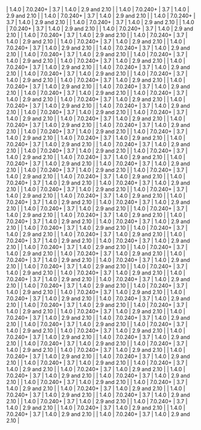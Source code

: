 | 1.4.0 | 7.0.240+ | 3.7 | 1.4.0 | 2.9 and 2.10 |
| 1.4.0 | 7.0.240+ | 3.7 | 1.4.0 | 2.9 and 2.10 |
| 1.4.0 | 7.0.240+ | 3.7 | 1.4.0 | 2.9 and 2.10 |
| 1.4.0 | 7.0.240+ | 3.7 | 1.4.0 | 2.9 and 2.10 |
| 1.4.0 | 7.0.240+ | 3.7 | 1.4.0 | 2.9 and 2.10 |
| 1.4.0 | 7.0.240+ | 3.7 | 1.4.0 | 2.9 and 2.10 |
| 1.4.0 | 7.0.240+ | 3.7 | 1.4.0 | 2.9 and 2.10 |
| 1.4.0 | 7.0.240+ | 3.7 | 1.4.0 | 2.9 and 2.10 |
| 1.4.0 | 7.0.240+ | 3.7 | 1.4.0 | 2.9 and 2.10 |
| 1.4.0 | 7.0.240+ | 3.7 | 1.4.0 | 2.9 and 2.10 |
| 1.4.0 | 7.0.240+ | 3.7 | 1.4.0 | 2.9 and 2.10 |
| 1.4.0 | 7.0.240+ | 3.7 | 1.4.0 | 2.9 and 2.10 |
| 1.4.0 | 7.0.240+ | 3.7 | 1.4.0 | 2.9 and 2.10 |
| 1.4.0 | 7.0.240+ | 3.7 | 1.4.0 | 2.9 and 2.10 |
| 1.4.0 | 7.0.240+ | 3.7 | 1.4.0 | 2.9 and 2.10 |
| 1.4.0 | 7.0.240+ | 3.7 | 1.4.0 | 2.9 and 2.10 |
| 1.4.0 | 7.0.240+ | 3.7 | 1.4.0 | 2.9 and 2.10 |
| 1.4.0 | 7.0.240+ | 3.7 | 1.4.0 | 2.9 and 2.10 |
| 1.4.0 | 7.0.240+ | 3.7 | 1.4.0 | 2.9 and 2.10 |
| 1.4.0 | 7.0.240+ | 3.7 | 1.4.0 | 2.9 and 2.10 |
| 1.4.0 | 7.0.240+ | 3.7 | 1.4.0 | 2.9 and 2.10 |
| 1.4.0 | 7.0.240+ | 3.7 | 1.4.0 | 2.9 and 2.10 |
| 1.4.0 | 7.0.240+ | 3.7 | 1.4.0 | 2.9 and 2.10 |
| 1.4.0 | 7.0.240+ | 3.7 | 1.4.0 | 2.9 and 2.10 |
| 1.4.0 | 7.0.240+ | 3.7 | 1.4.0 | 2.9 and 2.10 |
| 1.4.0 | 7.0.240+ | 3.7 | 1.4.0 | 2.9 and 2.10 |
| 1.4.0 | 7.0.240+ | 3.7 | 1.4.0 | 2.9 and 2.10 |
| 1.4.0 | 7.0.240+ | 3.7 | 1.4.0 | 2.9 and 2.10 |
| 1.4.0 | 7.0.240+ | 3.7 | 1.4.0 | 2.9 and 2.10 |
| 1.4.0 | 7.0.240+ | 3.7 | 1.4.0 | 2.9 and 2.10 |
| 1.4.0 | 7.0.240+ | 3.7 | 1.4.0 | 2.9 and 2.10 |
| 1.4.0 | 7.0.240+ | 3.7 | 1.4.0 | 2.9 and 2.10 |
| 1.4.0 | 7.0.240+ | 3.7 | 1.4.0 | 2.9 and 2.10 |
| 1.4.0 | 7.0.240+ | 3.7 | 1.4.0 | 2.9 and 2.10 |
| 1.4.0 | 7.0.240+ | 3.7 | 1.4.0 | 2.9 and 2.10 |
| 1.4.0 | 7.0.240+ | 3.7 | 1.4.0 | 2.9 and 2.10 |
| 1.4.0 | 7.0.240+ | 3.7 | 1.4.0 | 2.9 and 2.10 |
| 1.4.0 | 7.0.240+ | 3.7 | 1.4.0 | 2.9 and 2.10 |
| 1.4.0 | 7.0.240+ | 3.7 | 1.4.0 | 2.9 and 2.10 |
| 1.4.0 | 7.0.240+ | 3.7 | 1.4.0 | 2.9 and 2.10 |
| 1.4.0 | 7.0.240+ | 3.7 | 1.4.0 | 2.9 and 2.10 |
| 1.4.0 | 7.0.240+ | 3.7 | 1.4.0 | 2.9 and 2.10 |
| 1.4.0 | 7.0.240+ | 3.7 | 1.4.0 | 2.9 and 2.10 |
| 1.4.0 | 7.0.240+ | 3.7 | 1.4.0 | 2.9 and 2.10 |
| 1.4.0 | 7.0.240+ | 3.7 | 1.4.0 | 2.9 and 2.10 |
| 1.4.0 | 7.0.240+ | 3.7 | 1.4.0 | 2.9 and 2.10 |
| 1.4.0 | 7.0.240+ | 3.7 | 1.4.0 | 2.9 and 2.10 |
| 1.4.0 | 7.0.240+ | 3.7 | 1.4.0 | 2.9 and 2.10 |
| 1.4.0 | 7.0.240+ | 3.7 | 1.4.0 | 2.9 and 2.10 |
| 1.4.0 | 7.0.240+ | 3.7 | 1.4.0 | 2.9 and 2.10 |
| 1.4.0 | 7.0.240+ | 3.7 | 1.4.0 | 2.9 and 2.10 |
| 1.4.0 | 7.0.240+ | 3.7 | 1.4.0 | 2.9 and 2.10 |
| 1.4.0 | 7.0.240+ | 3.7 | 1.4.0 | 2.9 and 2.10 |
| 1.4.0 | 7.0.240+ | 3.7 | 1.4.0 | 2.9 and 2.10 |
| 1.4.0 | 7.0.240+ | 3.7 | 1.4.0 | 2.9 and 2.10 |
| 1.4.0 | 7.0.240+ | 3.7 | 1.4.0 | 2.9 and 2.10 |
| 1.4.0 | 7.0.240+ | 3.7 | 1.4.0 | 2.9 and 2.10 |
| 1.4.0 | 7.0.240+ | 3.7 | 1.4.0 | 2.9 and 2.10 |
| 1.4.0 | 7.0.240+ | 3.7 | 1.4.0 | 2.9 and 2.10 |
| 1.4.0 | 7.0.240+ | 3.7 | 1.4.0 | 2.9 and 2.10 |
| 1.4.0 | 7.0.240+ | 3.7 | 1.4.0 | 2.9 and 2.10 |
| 1.4.0 | 7.0.240+ | 3.7 | 1.4.0 | 2.9 and 2.10 |
| 1.4.0 | 7.0.240+ | 3.7 | 1.4.0 | 2.9 and 2.10 |
| 1.4.0 | 7.0.240+ | 3.7 | 1.4.0 | 2.9 and 2.10 |
| 1.4.0 | 7.0.240+ | 3.7 | 1.4.0 | 2.9 and 2.10 |
| 1.4.0 | 7.0.240+ | 3.7 | 1.4.0 | 2.9 and 2.10 |
| 1.4.0 | 7.0.240+ | 3.7 | 1.4.0 | 2.9 and 2.10 |
| 1.4.0 | 7.0.240+ | 3.7 | 1.4.0 | 2.9 and 2.10 |
| 1.4.0 | 7.0.240+ | 3.7 | 1.4.0 | 2.9 and 2.10 |
| 1.4.0 | 7.0.240+ | 3.7 | 1.4.0 | 2.9 and 2.10 |
| 1.4.0 | 7.0.240+ | 3.7 | 1.4.0 | 2.9 and 2.10 |
| 1.4.0 | 7.0.240+ | 3.7 | 1.4.0 | 2.9 and 2.10 |
| 1.4.0 | 7.0.240+ | 3.7 | 1.4.0 | 2.9 and 2.10 |
| 1.4.0 | 7.0.240+ | 3.7 | 1.4.0 | 2.9 and 2.10 |
| 1.4.0 | 7.0.240+ | 3.7 | 1.4.0 | 2.9 and 2.10 |
| 1.4.0 | 7.0.240+ | 3.7 | 1.4.0 | 2.9 and 2.10 |
| 1.4.0 | 7.0.240+ | 3.7 | 1.4.0 | 2.9 and 2.10 |
| 1.4.0 | 7.0.240+ | 3.7 | 1.4.0 | 2.9 and 2.10 |
| 1.4.0 | 7.0.240+ | 3.7 | 1.4.0 | 2.9 and 2.10 |
| 1.4.0 | 7.0.240+ | 3.7 | 1.4.0 | 2.9 and 2.10 |
| 1.4.0 | 7.0.240+ | 3.7 | 1.4.0 | 2.9 and 2.10 |
| 1.4.0 | 7.0.240+ | 3.7 | 1.4.0 | 2.9 and 2.10 |
| 1.4.0 | 7.0.240+ | 3.7 | 1.4.0 | 2.9 and 2.10 |
| 1.4.0 | 7.0.240+ | 3.7 | 1.4.0 | 2.9 and 2.10 |
| 1.4.0 | 7.0.240+ | 3.7 | 1.4.0 | 2.9 and 2.10 |
| 1.4.0 | 7.0.240+ | 3.7 | 1.4.0 | 2.9 and 2.10 |
| 1.4.0 | 7.0.240+ | 3.7 | 1.4.0 | 2.9 and 2.10 |
| 1.4.0 | 7.0.240+ | 3.7 | 1.4.0 | 2.9 and 2.10 |
| 1.4.0 | 7.0.240+ | 3.7 | 1.4.0 | 2.9 and 2.10 |
| 1.4.0 | 7.0.240+ | 3.7 | 1.4.0 | 2.9 and 2.10 |
| 1.4.0 | 7.0.240+ | 3.7 | 1.4.0 | 2.9 and 2.10 |
| 1.4.0 | 7.0.240+ | 3.7 | 1.4.0 | 2.9 and 2.10 |
| 1.4.0 | 7.0.240+ | 3.7 | 1.4.0 | 2.9 and 2.10 |
| 1.4.0 | 7.0.240+ | 3.7 | 1.4.0 | 2.9 and 2.10 |
| 1.4.0 | 7.0.240+ | 3.7 | 1.4.0 | 2.9 and 2.10 |
| 1.4.0 | 7.0.240+ | 3.7 | 1.4.0 | 2.9 and 2.10 |
| 1.4.0 | 7.0.240+ | 3.7 | 1.4.0 | 2.9 and 2.10 |
| 1.4.0 | 7.0.240+ | 3.7 | 1.4.0 | 2.9 and 2.10 |
| 1.4.0 | 7.0.240+ | 3.7 | 1.4.0 | 2.9 and 2.10 |
| 1.4.0 | 7.0.240+ | 3.7 | 1.4.0 | 2.9 and 2.10 |
| 1.4.0 | 7.0.240+ | 3.7 | 1.4.0 | 2.9 and 2.10 |
| 1.4.0 | 7.0.240+ | 3.7 | 1.4.0 | 2.9 and 2.10 |
| 1.4.0 | 7.0.240+ | 3.7 | 1.4.0 | 2.9 and 2.10 |
| 1.4.0 | 7.0.240+ | 3.7 | 1.4.0 | 2.9 and 2.10 |
| 1.4.0 | 7.0.240+ | 3.7 | 1.4.0 | 2.9 and 2.10 |
| 1.4.0 | 7.0.240+ | 3.7 | 1.4.0 | 2.9 and 2.10 |
| 1.4.0 | 7.0.240+ | 3.7 | 1.4.0 | 2.9 and 2.10 |
